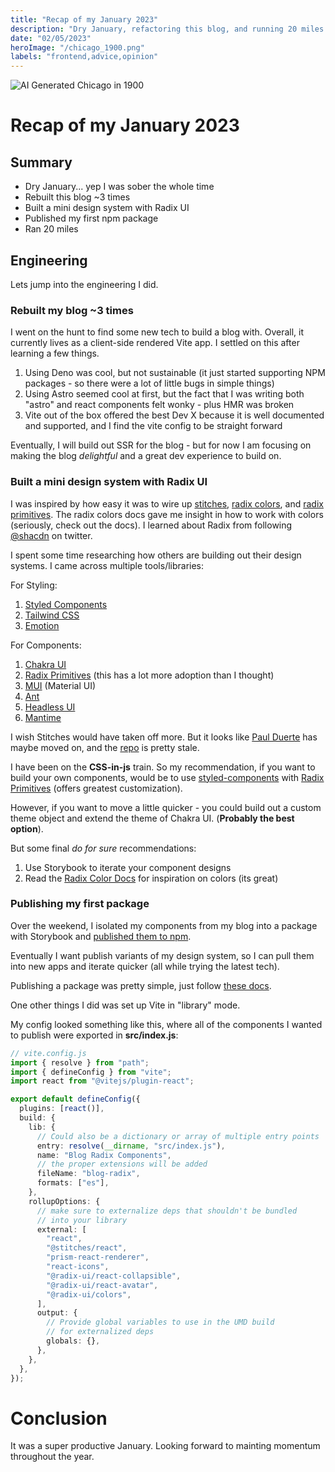 ```yaml
---
title: "Recap of my January 2023"
description: "Dry January, refactoring this blog, and running 20 miles."
date: "02/05/2023"
heroImage: "/chicago_1900.png"
labels: "frontend,advice,opinion"
---
```


![AI Generated Chicago in 1900](/chicago_1900.png)

# Recap of my January 2023

## Summary

- Dry January... yep I was sober the whole time
- Rebuilt this blog ~3 times
- Built a mini design system with Radix UI
- Published my first npm package
- Ran 20 miles

## Engineering

Lets jump into the engineering I did.

### Rebuilt my blog ~3 times

I went on the hunt to find some new tech to build a blog with. Overall, it currently lives as a client-side rendered Vite app. I settled on this after learning a few things.

1. Using Deno was cool, but not sustainable (it just started supporting NPM packages - so there were a lot of little bugs in simple things)
2. Using Astro seemed cool at first, but the fact that I was writing both "astro" and react components felt wonky - plus HMR was broken
3. Vite out of the box offered the best Dev X because it is well documented and supported, and I find the vite config to be straight forward

Eventually, I will build out SSR for the blog - but for now I am focusing on making the blog _delightful_ and a great dev experience to build on.

### Built a mini design system with Radix UI

I was inspired by how easy it was to wire up [stitches](https://stitches.dev/), [radix colors](https://www.radix-ui.com/colors), and [radix primitives](https://www.radix-ui.com/docs/primitives/overview/introduction). The radix colors docs gave me insight in how to work with colors (seriously, check out the docs). I learned about Radix from following [@shacdn](https://twitter.com/shadcn/status/1617916719242293248) on twitter.

I spent some time researching how others are building out their design systems. I came across multiple tools/libraries:

For Styling:

1. [Styled Components](https://styled-components.com/)
2. [Tailwind CSS](https://tailwindcss.com/)
3. [Emotion](https://emotion.sh/docs/introduction)

For Components:

1. [Chakra UI](https://chakra-ui.com/)
2. [Radix Primitives](https://www.radix-ui.com/) (this has a lot more adoption than I thought)
3. [MUI](https://mui.com/) (Material UI)
4. [Ant](https://ant.design/)
5. [Headless UI](https://headlessui.com/)
6. [Mantime](https://mantine.dev/)

I wish Stitches would have taken off more. But it looks like [Paul Duerte](https://github.com/peduarte) has maybe moved on, and the [repo](https://github.com/stitchesjs/stitches) is pretty stale.

I have been on the **CSS-in-js** train. So my recommendation, if you want to build your own components, would be to use [styled-components](https://styled-components.com/) with [Radix Primitives](https://www.radix-ui.com/) (offers greatest customization).

However, if you want to move a little quicker - you could build out a custom theme object and extend the theme of Chakra UI. (**Probably the best option**).

But some final _do for sure_ recommendations:

1. Use Storybook to iterate your component designs
2. Read the [Radix Color Docs](https://www.radix-ui.com/colors) for inspiration on colors (its great)

### Publishing my first package

Over the weekend, I isolated my components from my blog into a package with Storybook and [published them to npm](https://www.npmjs.com/package/@dowds-dev/blog-radix).

Eventually I want publish variants of my design system, so I can pull them into new apps and iterate quicker (all while trying the latest tech).

Publishing a package was pretty simple, just follow [these docs](https://docs.npmjs.com/creating-and-publishing-scoped-public-packages).

One other things I did was set up Vite in "library" mode.

My config looked something like this, where all of the components I wanted to publish were exported in **src/index.js**:

```ts
// vite.config.js
import { resolve } from "path";
import { defineConfig } from "vite";
import react from "@vitejs/plugin-react";

export default defineConfig({
  plugins: [react()],
  build: {
    lib: {
      // Could also be a dictionary or array of multiple entry points
      entry: resolve(__dirname, "src/index.js"),
      name: "Blog Radix Components",
      // the proper extensions will be added
      fileName: "blog-radix",
      formats: ["es"],
    },
    rollupOptions: {
      // make sure to externalize deps that shouldn't be bundled
      // into your library
      external: [
        "react",
        "@stitches/react",
        "prism-react-renderer",
        "react-icons",
        "@radix-ui/react-collapsible",
        "@radix-ui/react-avatar",
        "@radix-ui/colors",
      ],
      output: {
        // Provide global variables to use in the UMD build
        // for externalized deps
        globals: {},
      },
    },
  },
});
```

# Conclusion

It was a super productive January. Looking forward to mainting momentum throughout the year.
